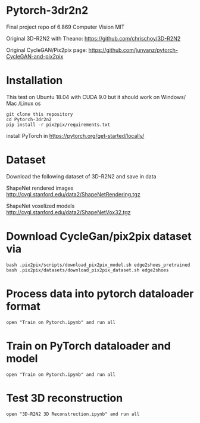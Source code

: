 # Pytorch-3dr2n2
Final project repo of 6.869 Computer Vision MIT

Original 3D-R2N2 with Theano: https://github.com/chrischoy/3D-R2N2

Original CycleGAN/Pix2pix page: https://github.com/junyanz/pytorch-CycleGAN-and-pix2pix

# Installation

This test on Ubuntu 18.04 with CUDA 9.0 but it should work on Windows/ Mac /Linux os

	git clone this repository
	cd Pytorch-3dr2n2
	pip install -r pix2pix/requirements.txt
	
install PyTorch in https://pytorch.org/get-started/locally/

# Dataset
Download the following dataset of 3D-R2N2 and save in data

ShapeNet rendered images http://cvgl.stanford.edu/data2/ShapeNetRendering.tgz

ShapeNet voxelized models http://cvgl.stanford.edu/data2/ShapeNetVox32.tgz

# Download CycleGan/pix2pix dataset via
	bash .pix2pix/scripts/download_pix2pix_model.sh edge2shoes_pretrained
	bash .pix2pix/datasets/download_pix2pix_dataset.sh edge2shoes

# Process data into pytorch dataloader format
	open "Train on Pytorch.ipynb" and run all

# Train on PyTorch dataloader and model
	open "Train on Pytorch.ipynb" and run all

# Test 3D reconstruction
	open "3D-R2N2 3D Reconstruction.ipynb" and run all
